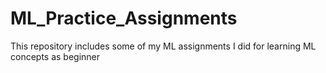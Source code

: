 # ML_Practice_Assignments
This repository includes some of my ML assignments I did for learning ML concepts as beginner
